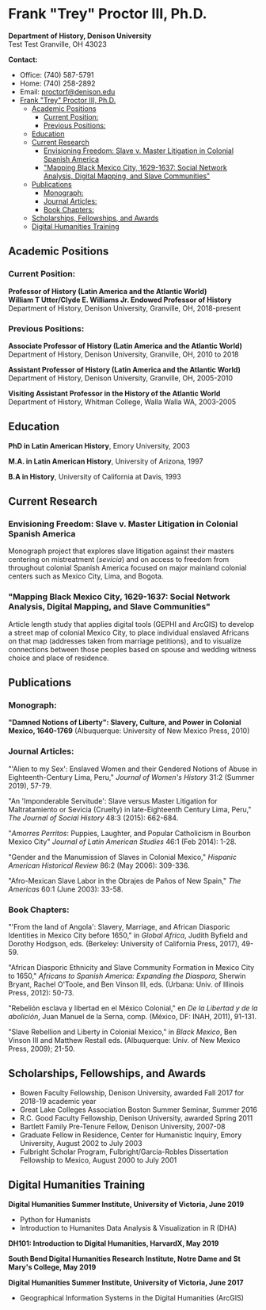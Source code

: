 # Frank "Trey" Proctor III, Ph.D.

**Department of History, Denison University**  
Test Test
Granville, OH 43023

**Contact:**
- Office: (740) 587-5791
- Home: (740) 258-2892  
- Email: proctorf@denison.edu
- [Frank "Trey" Proctor III, Ph.D.](#frank-trey-proctor-iii-phd)
  - [Academic Positions](#academic-positions)
    - [Current Position:](#current-position)
    - [Previous Positions:](#previous-positions)
  - [Education](#education)
  - [Current Research](#current-research)
    - [Envisioning Freedom: Slave v. Master Litigation in Colonial Spanish America](#envisioning-freedom-slave-v-master-litigation-in-colonial-spanish-america)
    - ["Mapping Black Mexico City, 1629-1637: Social Network Analysis, Digital Mapping, and Slave Communities"](#mapping-black-mexico-city-1629-1637-social-network-analysis-digital-mapping-and-slave-communities)
  - [Publications](#publications)
    - [Monograph:](#monograph)
    - [Journal Articles:](#journal-articles)
    - [Book Chapters:](#book-chapters)
  - [Scholarships, Fellowships, and Awards](#scholarships-fellowships-and-awards)
  - [Digital Humanities Training](#digital-humanities-training)

## Academic Positions

### Current Position:

**Professor of History (Latin America and the Atlantic World)**  
**William T Utter/Clyde E. Williams Jr. Endowed Professor of History**  
Department of History, Denison University, Granville, OH, 2018-present

### Previous Positions:

**Associate Professor of History (Latin America and the Atlantic World)**  
Department of History, Denison University, Granville, OH, 2010 to 2018

**Assistant Professor of History (Latin America and the Atlantic World)**  
Department of History, Denison University, Granville, OH, 2005-2010

**Visiting Assistant Professor in the History of the Atlantic World**  
Department of History, Whitman College, Walla Walla WA, 2003-2005
## Education

**PhD in Latin American History**, Emory University, 2003

**M.A. in Latin American History**, University of Arizona, 1997

**B.A in History**, University of California at Davis, 1993
## Current Research

### Envisioning Freedom: Slave v. Master Litigation in Colonial Spanish America

Monograph project that explores slave litigation against their masters centering on mistreatment (*sevicia*) and on access to freedom from throughout colonial Spanish America focused on major mainland colonial centers such as Mexico City, Lima, and Bogota.

### "Mapping Black Mexico City, 1629-1637: Social Network Analysis, Digital Mapping, and Slave Communities"

Article length study that applies digital tools (GEPHI and ArcGIS) to develop a street map of colonial Mexico City, to place individual enslaved Africans on that map (addresses taken from marriage petitions), and to visualize connections between those peoples based on spouse and wedding witness choice and place of residence.
## Publications

### Monograph:

**"Damned Notions of Liberty": Slavery, Culture, and Power in Colonial Mexico, 1640-1769** (Albuquerque: University of New Mexico Press, 2010)

### Journal Articles:

"'Alien to my Sex': Enslaved Women and their Gendered Notions of Abuse in Eighteenth-Century Lima, Peru," *Journal of Women's History* 31:2 (Summer 2019), 57-79.

"An 'Imponderable Servitude': Slave versus Master Litigation for Maltratamiento or Sevicia (Cruelty) in late-Eighteenth Century Lima, Peru," *The Journal of Social History* 48:3 (2015): 662-684.

"*Amorres Perritos*: Puppies, Laughter, and Popular Catholicism in Bourbon Mexico City" *Journal of Latin American Studies* 46:1 (Feb 2014): 1-28.

"Gender and the Manumission of Slaves in Colonial Mexico," *Hispanic American Historical Review* 86:2 (May 2006): 309-336.

"Afro-Mexican Slave Labor in the Obrajes de Paños of New Spain," *The Americas* 60:1 (June 2003): 33-58.

### Book Chapters:

"'From the land of Angola': Slavery, Marriage, and African Diasporic Identities in Mexico City before 1650," in *Global Africa*, Judith Byfield and Dorothy Hodgson, eds. (Berkeley: University of California Press, 2017), 49-59.

"African Diasporic Ethnicity and Slave Community Formation in Mexico City to 1650," *Africans to Spanish America: Expanding the Diaspora*, Sherwin Bryant, Rachel O'Toole, and Ben Vinson III, eds. (Urbana: Univ. of Illinois Press, 2012): 50-73.

"Rebelión esclava y libertad en el México Colonial," en *De la Libertad y de la abolición*, Juan Manuel de la Serna, comp. (México, DF: INAH, 2011), 91-131.

"Slave Rebellion and Liberty in Colonial Mexico," in *Black Mexico*, Ben Vinson III and Matthew Restall eds. (Albuquerque: Univ. of New Mexico Press, 2009); 21-50.
## Scholarships, Fellowships, and Awards

- Bowen Faculty Fellowship, Denison University, awarded Fall 2017 for 2018-19 academic year
- Great Lake Colleges Association Boston Summer Seminar, Summer 2016
- R.C. Good Faculty Fellowship, Denison University, awarded Spring 2011
- Bartlett Family Pre-Tenure Fellow, Denison University, 2007-08
- Graduate Fellow in Residence, Center for Humanistic Inquiry, Emory University, August 2002 to July 2003
- Fulbright Scholar Program, Fulbright/García-Robles Dissertation Fellowship to Mexico, August 2000 to July 2001
## Digital Humanities Training

**Digital Humanities Summer Institute, University of Victoria, June 2019**
- Python for Humanists
- Introduction to Humanites Data Analysis & Visualization in R (DHA)

**DH101: Introduction to Digital Humanities, HarvardX, May 2019**

**South Bend Digital Humanities Research Institute, Notre Dame and St Mary's College, May 2019**

**Digital Humanities Summer Institute, University of Victoria, June 2017**
- Geographical Information Systems in the Digital Humanities (ArcGIS)

